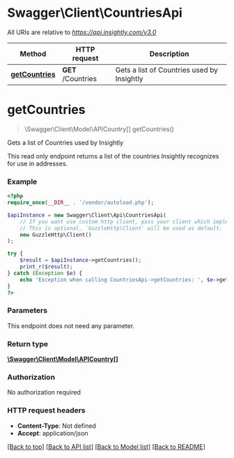 # Swagger\Client\CountriesApi

All URIs are relative to *https://api.insightly.com/v3.0*

Method | HTTP request | Description
------------- | ------------- | -------------
[**getCountries**](CountriesApi.md#getCountries) | **GET** /Countries | Gets a list of Countries used by Insightly


# **getCountries**
> \Swagger\Client\Model\APICountry[] getCountries()

Gets a list of Countries used by Insightly

This read only endpoint returns a list of the countries Insightly recognizes for use in addresses.

### Example
```php
<?php
require_once(__DIR__ . '/vendor/autoload.php');

$apiInstance = new Swagger\Client\Api\CountriesApi(
    // If you want use custom http client, pass your client which implements `GuzzleHttp\ClientInterface`.
    // This is optional, `GuzzleHttp\Client` will be used as default.
    new GuzzleHttp\Client()
);

try {
    $result = $apiInstance->getCountries();
    print_r($result);
} catch (Exception $e) {
    echo 'Exception when calling CountriesApi->getCountries: ', $e->getMessage(), PHP_EOL;
}
?>
```

### Parameters
This endpoint does not need any parameter.

### Return type

[**\Swagger\Client\Model\APICountry[]**](../Model/APICountry.md)

### Authorization

No authorization required

### HTTP request headers

 - **Content-Type**: Not defined
 - **Accept**: application/json

[[Back to top]](#) [[Back to API list]](../../README.md#documentation-for-api-endpoints) [[Back to Model list]](../../README.md#documentation-for-models) [[Back to README]](../../README.md)

